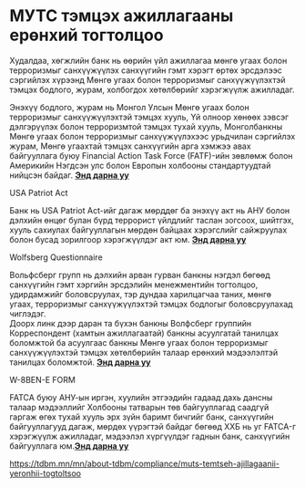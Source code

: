 # МУТС тэмцэх ажиллагааны ерөнхий тогтолцоо

Худалдаа, хөгжлийн банк нь өөрийн үйл ажиллагаа мөнгө угаах болон терроризмыг санхүүжүүлэх санхүүгийн гэмт хэрэгт өртөх эрсдэлээс сэргийлэх хүрээнд Мөнгө угаах болон терроризмыг санхүүжүүлэхтэй тэмцэх бодлого, журам, холбогдох хөтөлбөрийг хэрэгжүүлж ажилладаг.

Энэхүү бодлого, журам нь Монгол Улсын Мөнгө угаах болон терроризмыг санхүүжүүлэхтэй тэмцэх хууль, Үй олноор хөнөөх зэвсэг дэлгэрүүлэх болон терроризмтой тэмцэх тухай хууль, Монголбанкны Мөнгө угаах болон терроризмыг санхүүжүүлэхээс урьдчилан сэргийлэх журам, Мөнгө угаахтай тэмцэх санхүүгийн арга хэмжээ авах байгууллага буюу Financial Action Task Force (FATF)-ийн зөвлөмж болон Америкийн Нэгдсэн улс болон Европын холбооны стандартуудтай нийцсэн байдаг. [**Энд дарна уу**](https://www.tdbm.mn/sites/default/files/2024-11/Statement-MN.pdf)

USA Patriot Act

Банк нь USA Patriot Act-ийг дагаж мөрддөг ба энэхүү акт нь АНУ болон дэлхийн өнцөг булан бүрд террорист үйлдлийг таслан зогсоох, шийтгэх, хууль сахиулах байгууллагын мөрдөн байцаах хэрэгслийг сайжруулах болон бусад зорилгоор хэрэгжүүлдэг акт юм. [**Энд дарна уу**](https://www.tdbm.mn/sites/default/files/2024-11/TDB_USA%20Patriot%20Act%20Certification%202023.pdf)

Wolfsberg Questionnaire

Вольфсберг групп нь дэлхийн арван гурван банкны нэгдэл бөгөөд санхүүгийн гэмт хэргийн эрсдэлийн менежментийн тогтолцоо, удирдамжийг боловсруулах, тэр дундаа харилцагчаа таних, мөнгө угаах, терроризмыг санхүүжүүлэхтэй тэмцэх бодлогыг боловсруулахад чиглэдэг.  
Доорх линк дээр даран та бүхэн банкны Волфсберг группийн Корреспондент (хамтын ажиллагаатай) банкны асуулгатай танилцах боломжтой ба асуулгаас банкны Мөнгө угаах болон терроризмыг санхүүжүүлэхтэй тэмцэх хөтөлбөрийн талаар ерөнхий мэдээлэлтэй танилцах боломжтой. [**Энд дарна уу**](https://www.tdbm.mn/sites/default/files/2024-11/TDBM%202024.09.09%20CBDDQ%20v1.4%20sign.pdf)

W-8BEN-E FORM

FATCA буюу АНУ-ын иргэн, хуулийн этгээдийн гадаад дахь дансны талаар мэдээллийг Холбооны татварын төв байгууллагад саадгүй гаргаж өгөх тухай хууль эрх зүйн баримт бичгийг банк, санхүүгийн байгууллагууд дагаж, мөрдөх үүрэгтэй байдаг бөгөөд ХХБ нь уг FATCA-г хэрэгжүүлж ажилладаг, мэдээлэл хүргүүлдэг гаднын банк, санхүүгийн байгууллага юм.[**Энд дарна уу**](https://www.tdbm.mn/sites/default/files/2024-11/2024.04%20W8%20BEN%20E.pdf)

https://tdbm.mn/mn/about-tdbm/compliance/muts-temtseh-ajillagaanii-yeronhii-togtoltsoo
